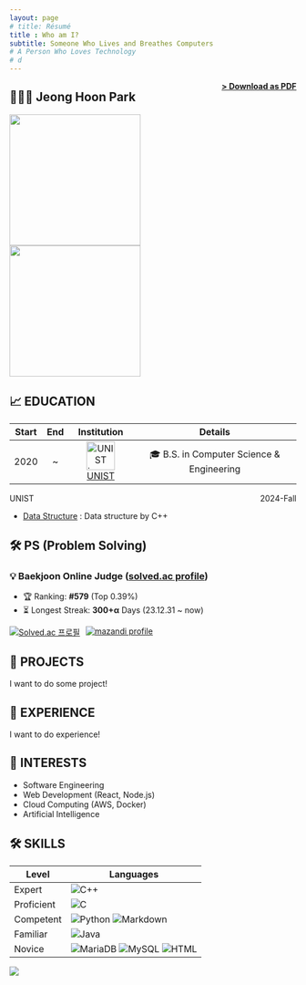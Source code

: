 ```yaml
---
layout: page
# title: Résumé
title : Who am I?
subtitle: Someone Who Lives and Breathes Computers
# A Person Who Loves Technology
# d
---
```


<span style="float: right; "><a href="{{ '/assets/resume.pdf' | prepend: relative_url }}"><strong>> Download as PDF</strong></a> </span>


## 🧑🏻‍💻 Jeong Hoon Park
<div class="responsive-images" style="text-align: left;">
  <img src="{{ 'assets/img/profile1.jpg' | prepend: relative_url }}" style="height: 230px; width: auto; display: inline-block; margin-right: 5%; object-fit: cover; float: left;">
  <img src="{{ 'assets/img/profile2.jpg' | prepend: relative_url }}" style="height: 230px; width: auto; display: inline-block; margin-right: 5%; object-fit: cover; float: left;">
</div>

<br style="clear: both;">


## 📈 EDUCATION

| Start | End | Institution	| Details |
|:-------:|:-----:|:-----:|:-----:|
| 2020 | ~ |<img src="https://github.com/user-attachments/assets/191a5ba1-dc55-49de-9cb6-39166240aa33" alt="UNIST image" width="50"/> [UNIST](https://www.unist.ac.kr/) | 🎓 B.S. in Computer Science & Engineering|

UNIST <span style="float: right; ">2024-Fall</span>  
- [Data Structure](https://github.com/hoonably/data-structure) : Data structure by C++
 
<!-- Institute <span style="float: right; ">Duration</span>  
**Course**  
Description in gravida nisl. Nulla quis pharetra sem. Nam nec arcu non erat aliquam facilisis eget quis massa. Duis et ultricies diam, non venenatis nisl. Maecenas sed mauris consectetur, faucibus mi ac, commodo velit.  

Institute <span style="float: right; ">Duration</span>  
**Course**  
Description in gravida nisl. Nulla quis pharetra sem. Nam nec arcu non erat aliquam facilisis eget quis massa. Duis et ultricies diam, non venenatis nisl. Maecenas sed mauris consectetur, faucibus mi ac, commodo velit.  -->



## 🛠 PS (Problem Solving)
### 💡 Baekjoon Online Judge (<a href="https://solved.ac/hoonably" target="_blank">solved.ac profile</a>)
- 🏆 Ranking: **#579** (Top 0.39%)
- ⏳ Longest Streak: **300+α** Days (23.12.31 ~ now)
<div class="responsive-links" style="display: flex; justify-content: flex-start;">
  <a href="https://solved.ac/hoonably" style="margin-right: 10px;" target="_blank">
    <img src="http://mazassumnida.wtf/api/v2/generate_badge?boj=hoonably" alt="Solved.ac 프로필">
  </a>
  <a href="https://solved.ac/hoonably" target="_blank">
    <img src="http://mazandi.herokuapp.com/api?handle=hoonably&theme=dark" alt="mazandi profile">
  </a>
</div>


## 🚀 PROJECTS
I want to do some project!

<!-- **Title** - Description - Place <span style="float: right; ">Time span</span>  
Pellentesque euismod odio nec mollis rutrum. Nulla facilisi. In hac habitasse platea dictumst. Etiam facilisis velit velit, id dapibus lacus bibendum nec. Proin euismod tortor non nunc luctus, ut varius mauris tristique.  

**Title** - Description - Place <span style="float: right; ">Time span</span>  
Pellentesque euismod odio nec mollis rutrum. Nulla facilisi. In hac habitasse platea dictumst. Etiam facilisis velit velit, id dapibus lacus bibendum nec. Proin euismod tortor non nunc luctus, ut varius mauris tristique.   -->

<!-- **Title** - Description - Place <span style="float: right; ">Time span</span>  
Pellentesque euismod odio nec mollis rutrum. Nulla facilisi. In hac habitasse platea dictumst. Etiam facilisis velit velit, id dapibus lacus bibendum nec. Proin euismod tortor non nunc luctus, ut varius mauris tristique.   -->


## 💼 EXPERIENCE
I want to do experience!

<!-- 
Title - **Comapany** <span style="float: right; ">Duration</span>  
_Description Phasellus a tellus volutpat, ornare sapien et, lacinia erat. Suspendisse congue, enim vitae mattis pulvinar, eros lacus porttitor neque, eu sodales nibh metus nec arcu. Vestibulum ante ipsum primis in faucibus orci luctus et ultrices posuere cubilia Curae;_  
Technologies used  
 
Title - **Comapany** <span style="float: right; ">Duration</span>  
_Description Phasellus a tellus volutpat, ornare sapien et, lacinia erat. Suspendisse congue, enim vitae mattis pulvinar, eros lacus porttitor neque, eu sodales nibh metus nec arcu. Vestibulum ante ipsum primis in faucibus orci luctus et ultrices posuere cubilia Curae;_  
Technologies used  

Title - **Comapany** <span style="float: right; ">Duration</span>  
_Description Phasellus a tellus volutpat, ornare sapien et, lacinia erat. Suspendisse congue, enim vitae mattis pulvinar, eros lacus porttitor neque, eu sodales nibh metus nec arcu. Vestibulum ante ipsum primis in faucibus orci luctus et ultrices posuere cubilia Curae;_  
Technologies used  
-->
 

## 🔭 INTERESTS

- Software Engineering
- Web Development (React, Node.js)
- Cloud Computing (AWS, Docker)
- Artificial Intelligence
  


## 🛠 SKILLS 
<table>
  <thead>
    <tr>
      <th>Level</th>
      <th>Languages</th>
    </tr>
  </thead>
  <tbody>
    <tr>
      <td>Expert</td>
      <td>
        <img src="https://img.shields.io/badge/C++-00599C?style=flat&logo=cplusplus&logoColor=white" alt="C++" style="display: inline-block;">
      </td>
    </tr>
    <tr>
      <td>Proficient</td>
      <td>
        <img src="https://img.shields.io/badge/C-A8B9CC?style=flat&logo=c&logoColor=white" alt="C" style="display: inline-block;">
      </td>
    </tr>
    <tr>
      <td>Competent</td>
      <td>
        <img src="https://img.shields.io/badge/Python-ECD53F?style=flat&logo=Python&logoColor=white" alt="Python" style="display: inline-block;">
        <img src="https://img.shields.io/badge/Markdown-000000?style=flat&logo=markdown&logoColor=white" alt="Markdown" style="display: inline-block;">
      </td>
    </tr>
    <tr>
      <td>Familiar</td>
      <td>
        <img src="https://img.shields.io/badge/Java-FF7800?style=flat&logo=OpenJDK&logoColor=white" alt="Java" style="display: inline-block;">
      </td>
    </tr>
    <tr>
      <td>Novice</td>
      <td>
        <img src="https://img.shields.io/badge/MariaDB-003545?style=flat&logo=MariaDB&logoColor=white" alt="MariaDB" style="display: inline-block;">
        <img src="https://img.shields.io/badge/MySQL-4479A1?style=flat&logo=MySQL&logoColor=white" alt="MySQL" style="display: inline-block;">
        <img src="https://img.shields.io/badge/HTML-E34F26?style=flat&logo=html5&logoColor=white" alt="HTML" style="display: inline-block;">
      </td>
    </tr>
  </tbody>
</table>

<!--
![CSS](https://img.shields.io/badge/CSS-1572B6?style=flat&logo=css3&logoColor=white)
<img src="https://img.shields.io/badge/-Spring Boot-6DB33F?style=flat&logo=SpringBoot&logoColor=white"/>
<img src="https://img.shields.io/badge/-Gradle-02303A?style=flat&logo=Gradle"/>
<img src="https://img.shields.io/badge/-Flask-000000?style=flat&logo=Flask"/> 
<img src="https://img.shields.io/badge/TensorFlow-FF6F00?style=flat&logo=TensorFlow&logoColor=white"/>
<img src="https://img.shields.io/badge/PHP-777BB4?style=flat&logo=PHP&logoColor=white"/>
<img src="https://img.shields.io/badge/Laravel-FF2D20?style=flat&logo=Laravel&logoColor=white"/>
<img src="https://img.shields.io/badge/Firebase-FFCA28?style=flat&logo=Firebase&logoColor=white"/>
<img src="https://img.shields.io/badge/Amazon AWS-232F3E?style=flat&logo=Amazon AWS&logoColor=white"/> 
<img src="https://img.shields.io/badge/Ubuntu-E95420?style=flat&logo=Ubuntu&logoColor=white"/> 
<img src="https://img.shields.io/badge/Docker-2496ED?style=flat&logo=Docker&logoColor=white"/> 
<img src="https://img.shields.io/badge/NGINX-009639?style=flat&logo=NGINX&logoColor=white"/>
-->
<img src="https://github-readme-stats.vercel.app/api/top-langs/?username=hoonably&layout=compact&hide=javascript,css,scss&theme=dracula&langs_count=8"/>
